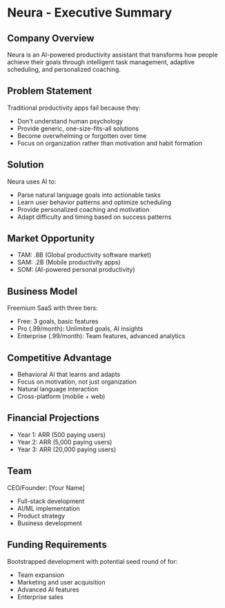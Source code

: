 # Neura - Executive Summary

## Company Overview
Neura is an AI-powered productivity assistant that transforms how people achieve their goals through intelligent task management, adaptive scheduling, and personalized coaching.

## Problem Statement
Traditional productivity apps fail because they:
- Don't understand human psychology
- Provide generic, one-size-fits-all solutions
- Become overwhelming or forgotten over time
- Focus on organization rather than motivation and habit formation

## Solution
Neura uses AI to:
- Parse natural language goals into actionable tasks
- Learn user behavior patterns and optimize scheduling
- Provide personalized coaching and motivation
- Adapt difficulty and timing based on success patterns

## Market Opportunity
- TAM: .8B (Global productivity software market)
- SAM: .2B (Mobile productivity apps)
- SOM:  (AI-powered personal productivity)

## Business Model
Freemium SaaS with three tiers:
- Free: 3 goals, basic features
- Pro (.99/month): Unlimited goals, AI insights
- Enterprise (.99/month): Team features, advanced analytics

## Competitive Advantage
- Behavioral AI that learns and adapts
- Focus on motivation, not just organization
- Natural language interaction
- Cross-platform (mobile + web)

## Financial Projections
- Year 1:  ARR (500 paying users)
- Year 2:  ARR (5,000 paying users)
- Year 3:  ARR (20,000 paying users)

## Team
CEO/Founder: [Your Name]
- Full-stack development
- AI/ML implementation
- Product strategy
- Business development

## Funding Requirements
Bootstrapped development with potential seed round of  for:
- Team expansion
- Marketing and user acquisition
- Advanced AI features
- Enterprise sales
